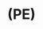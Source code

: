 ---
inv_num: 2022-043
add_credit:
url: 2022-043
title: "(PE)"
year: '2022'
display_year: '2022'
medium: Poly(methylene) "grab-and-go snacking bag", thermal laminating pouch
dims:
pitch: "“grab-and-go snacking” sandwich wrappings lemted in a thermal roll lamination
  machine."
ps:
live_url:
youtube:
related_code:
subheading:
download:
commission:
layout: things-i-made
---